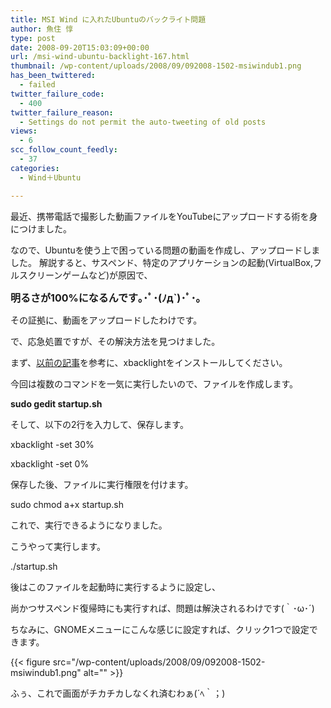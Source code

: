 ```yaml
---
title: MSI Wind に入れたUbuntuのバックライト問題
author: 魚住 惇
type: post
date: 2008-09-20T15:03:09+00:00
url: /msi-wind-ubuntu-backlight-167.html
thumbnail: /wp-content/uploads/2008/09/092008-1502-msiwindub1.png
has_been_twittered:
  - failed
twitter_failure_code:
  - 400
twitter_failure_reason:
  - Settings do not permit the auto-tweeting of old posts
views:
  - 6
scc_follow_count_feedly:
  - 37
categories:
  - Wind＋Ubuntu

---
```

最近、携帯電話で撮影した動画ファイルをYouTubeにアップロードする術を身につけました。

なので、Ubuntuを使う上で困っている問題の動画を作成し、アップロードしました。 解説すると、サスペンド、特定のアプリケーションの起動(VirtualBox,フルスクリーンゲームなど)が原因で、

<span style="font-size: 12pt;"><b>明るさが100%になるんです｡･ﾟ･(ﾉд`)･ﾟ･｡ </b></span>

その証拠に、動画をアップロードしたわけです。

で、応急処置ですが、その解決方法を見つけました。

<!--more-->

まず、<a rel="nofollow" href="http://192.168.11.200:8000/?p=79">以前の記事</a>を参考に、xbacklightをインストールしてください。

今回は複数のコマンドを一気に実行したいので、ファイルを作成します。

**sudo gedit startup.sh** 

そして、以下の2行を入力して、保存します。

xbacklight -set 30%

xbacklight -set 0%

保存した後、ファイルに実行権限を付けます。

sudo chmod a+x startup.sh

これで、実行できるようになりました。

こうやって実行します。

./startup.sh

後はこのファイルを起動時に実行するように設定し、

尚かつサスペンド復帰時にも実行すれば、問題は解決されるわけです(｀･ω･´)

ちなみに、GNOMEメニューにこんな感じに設定すれば、クリック1つで設定できます。

{{< figure src="/wp-content/uploads/2008/09/092008-1502-msiwindub1.png" alt="" >}} 

ふぅ、これで画面がチカチカしなくれ済むわぁ(´ﾍ｀；)